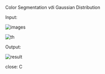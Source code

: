 Color Segmentation với Gaussian Distribution

Input: 

![images](https://user-images.githubusercontent.com/106755542/192428546-b906baa0-9d88-462b-a6a9-4180a8901856.png)

![th](https://user-images.githubusercontent.com/106755542/192428593-a69a2436-5afc-4d1e-b43e-b1c50fb1cd4a.jpg)

Output:

![result](https://user-images.githubusercontent.com/106755542/192428689-79a9008d-eb1e-4712-88ff-97a4fca0c7e7.jpg)

close: C
